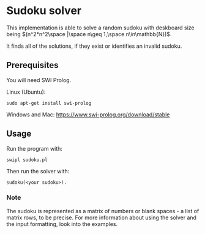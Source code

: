 # Sudoku solver
This implementation is able to solve a random sudoku with deskboard size being $(n^2*n^2\space |\space n\geq 1,\space n\in\mathbb{N})$.

It finds all of the solutions, if they exist or identifies an invalid sudoku.

## Prerequisites
You will need SWI Prolog.

Linux (Ubuntu):
```
sudo apt-get install swi-prolog
```

Windows and Mac: https://www.swi-prolog.org/download/stable

## Usage
Run the program with:
```
swipl sudoku.pl
```

Then run the solver with:
```
sudoku(<your sudoku>).
```

### Note
The sudoku is represented as a matrix of numbers or blank spaces - a list of matrix rows, to be precise.
For more information about using the solver and the input formatting, look into the examples.

